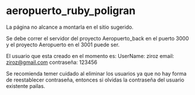 # aeropuerto_ruby_poligran

La página no alcance a montarla en el sitio sugerido.

Se debe correr el servidor del proyecto Aeropuerto_back en el puerto 3000 y el proyecto Aeropuerto en el 3001 puede ser.

El usuario que esta creado en el momento es:
UserName: ziroz    email: ziroz@gmail.com   contraseña: 123456

Se recomienda temer cuidado al eliminar los usuarios ya que no hay forma de reestablecer contraseña, entonces si olvidas la contraseña del usuario existente pailas.


